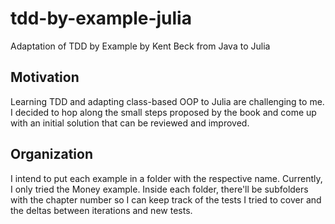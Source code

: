 # tdd-by-example-julia
Adaptation of TDD by Example by Kent Beck from Java to Julia

## Motivation
Learning TDD and adapting class-based OOP to Julia are challenging to me. I decided to hop along the small steps proposed by the book and come up with an initial solution that can be reviewed and improved.

## Organization
I intend to put each example in a folder with the respective name. Currently, I only tried the Money example.
Inside each folder, there'll be subfolders with the chapter number so I can keep track of the tests I tried to cover and the deltas between iterations and new tests.
